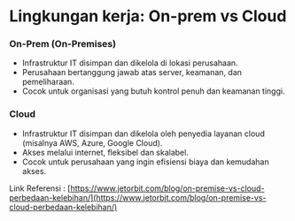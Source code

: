 # Lingkungan kerja: On-prem vs Cloud

### On-Prem (On-Premises)
- Infrastruktur IT disimpan dan dikelola di lokasi perusahaan.
- Perusahaan bertanggung jawab atas server, keamanan, dan pemeliharaan.
- Cocok untuk organisasi yang butuh kontrol penuh dan keamanan tinggi.
### Cloud
- Infrastruktur IT disimpan dan dikelola oleh penyedia layanan cloud (misalnya AWS, Azure, Google Cloud).
- Akses melalui internet, fleksibel dan skalabel.
- Cocok untuk perusahaan yang ingin efisiensi biaya dan kemudahan akses.

Link Referensi : [https://www.jetorbit.com/blog/on-premise-vs-cloud-perbedaan-kelebihan/](https://www.jetorbit.com/blog/on-premise-vs-cloud-perbedaan-kelebihan/)
